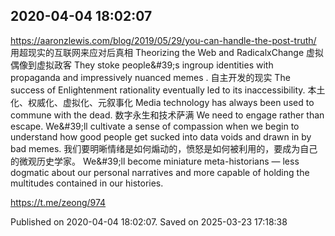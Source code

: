 
## 2020-04-04 18:02:07


https://aaronzlewis.com/blog/2019/05/29/you-can-handle-the-post-truth/
用超现实的互联网来应对后真相
Theorizing the Web and RadicalxChange
虚拟偶像到虚拟政客
They stoke people&\#39;s ingroup identities with propaganda and impressively nuanced memes .
自主开发的现实
The success of Enlightenment rationality eventually led to its inaccessibility.
本土化、权威化、虚拟化、元叙事化
Media technology has always been used to commune with the dead.
数字永生和技术萨满
We need to engage rather than escape.
We&\#39;ll cultivate a sense of compassion when we begin to understand how good people get sucked into data voids and drawn in by bad memes.
我们要明晰情绪是如何煽动的，愤怒是如何被利用的，要成为自己的微观历史学家。
We&\#39;ll become miniature meta-historians — less dogmatic about our personal narratives and more capable of holding the multitudes contained in our histories.

https://t.me/zeong/974

Published on 2020-04-04 18:02:07. Saved on 2025-03-23 17:18:38

